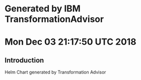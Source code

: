 # Generated by IBM TransformationAdvisor
# Mon Dec 03 21:17:50 UTC 2018
## Introduction

Helm Chart generated by Transformation Advisor
